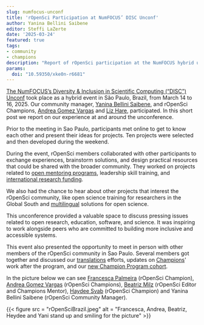 ```yaml
---
slug: numfocus-unconf
title: 'rOpenSci Participation at NumFOCUS’ DISC Unconf'
author: Yanina Bellini Saibene
editor: Steffi LaZerte
date: '2025-03-24'
featured: true
tags:
- community
- champions
description: "Report of rOpenSci participation at the NumFOCUS hybrid unconference"
params:
  doi: "10.59350/xke0n-r6681"
---
```


[The NumFOCUS’s Diversity & Inclusion in Scientific Computing (“DISC”) Unconf](https://numfocus.github.io/disc-unconference-2025/) took place as a hybrid event in São Paulo, Brazil, from March 14 to 16, 2025. 
Our community manager, [Yanina Bellini Saibene](/author/yanina-bellini-saibene/), and rOpenSci Champions, [Andrea Gomez Vargas](/author/andrea-gomez-vargas/) and [Liz Hare](/author/liz-hare/), participated.
In this short post we report on our experience at and around the unconference.

Prior to the meeting in Sao Paulo, participants met online to get to know each other and present their ideas for projects. 
Ten projects were selected and then developed during the weekend.

During the event, rOpenSci members collaborated with other participants to exchange experiences, brainstorm solutions, and design practical resources that could be shared with the broader community. 
They worked on projects related to [open mentoring programs](https://numfocus.github.io/disc-unconference-2025-projects/en/creating_an_open_mentorship_initiative.html), leadership skill training, and [international research funding](https://numfocus.github.io/disc-unconference-2025-projects/en/navigating-funding-landscape.html).  

We also had the chance to hear about other projects that interest the rOpenSci community, like open science training for researchers in the Global South and [multilingual](/multilingual-publishing/) solutions for open science.    

This unconference provided a valuable space to discuss pressing issues related to open research, education, software, and science. 
It was inspiring to work alongside peers who are committed to building more inclusive and accessible systems.

This event also presented the opportunity to meet in person with other members of the rOpenSci community in Sao Paulo. Several members got together and discussed our [translations](/multilingual-publishing/) efforts, updates on [Champions](/champions)' work after the program, and our [new Champion Program cohort](/blog/2025/03/10/champeons-latin-america/). 

In the picture below we can see [Francesca Palmeira](/author/francesca-belem-lopes-palmeira/) (rOpenSci Champion), [Andrea Gomez Vargas](/author/andrea-gomez-vargas/) (rOpenSci Champions), [Beatriz Milz](/author/beatriz-milz/) (rOpenSci Editor and Champions Mentor), [Haydee Svab](/author/haydee-svab/) (rOpenSci Champion) and Yanina Bellini Saibene (rOpenSci Community Manager).  

{{< figure src = "rOpenSciBrazil.jpeg" alt = "Francesca, Andrea, Beatriz, Heydee and Yani stand up and smiling for the picture" >}}

